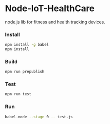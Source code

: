 Node-IoT-HealthCare
===================

node.js lib for fitness and health tracking devices.

### Install
```sh
npm install -g babel
npm install 
```

### Build
```sh
npm run prepublish
```

### Test
```sh
npm run test
```

### Run
```sh
babel-node --stage 0 -- test.js
```

